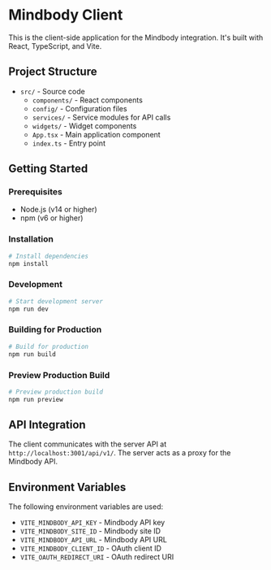 # Mindbody Client

This is the client-side application for the Mindbody integration. It's built with React, TypeScript, and Vite.

## Project Structure

- `src/` - Source code
  - `components/` - React components
  - `config/` - Configuration files
  - `services/` - Service modules for API calls
  - `widgets/` - Widget components
  - `App.tsx` - Main application component
  - `index.ts` - Entry point

## Getting Started

### Prerequisites

- Node.js (v14 or higher)
- npm (v6 or higher)

### Installation

```bash
# Install dependencies
npm install
```

### Development

```bash
# Start development server
npm run dev
```

### Building for Production

```bash
# Build for production
npm run build
```

### Preview Production Build

```bash
# Preview production build
npm run preview
```

## API Integration

The client communicates with the server API at `http://localhost:3001/api/v1/`. The server acts as a proxy for the Mindbody API.

## Environment Variables

The following environment variables are used:

- `VITE_MINDBODY_API_KEY` - Mindbody API key
- `VITE_MINDBODY_SITE_ID` - Mindbody site ID
- `VITE_MINDBODY_API_URL` - Mindbody API URL
- `VITE_MINDBODY_CLIENT_ID` - OAuth client ID
- `VITE_OAUTH_REDIRECT_URI` - OAuth redirect URI 